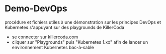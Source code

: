 # Demo-DevOps
procédure et fichiers utiles à une démonstration sur les principes DevOps et Kubernetes
s'appuyant sur des playgrounds de KillerCoda

- se connecter sur killercoda.com
- cliquer sur "Playgrounds" puis "Kubernetes 1.xx" afin de lancer un environnement Kubernetes bac-à-sable
